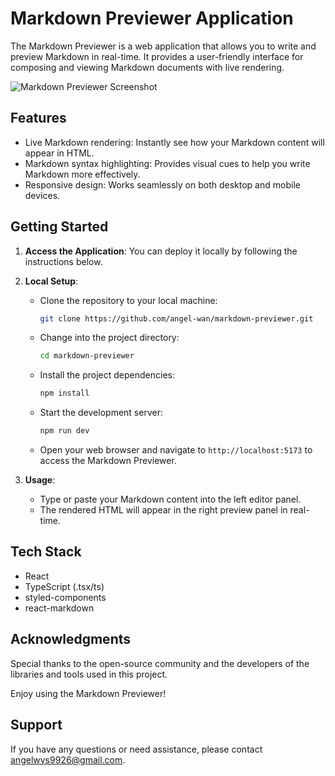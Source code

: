 # Markdown Previewer Application

The Markdown Previewer is a web application that allows you to write and preview Markdown in real-time. It provides a user-friendly interface for composing and viewing Markdown documents with live rendering.

![Markdown Previewer Screenshot](./images/screenshot.pngg)

## Features

- Live Markdown rendering: Instantly see how your Markdown content will appear in HTML.
- Markdown syntax highlighting: Provides visual cues to help you write Markdown more effectively.
- Responsive design: Works seamlessly on both desktop and mobile devices.

## Getting Started

1. **Access the Application**: You can deploy it locally by following the instructions below.

2. **Local Setup**:

   - Clone the repository to your local machine:

     ```bash
     git clone https://github.com/angel-wan/markdown-previewer.git
     ```

   - Change into the project directory:

     ```bash
     cd markdown-previewer
     ```

   - Install the project dependencies:

     ```bash
     npm install
     ```

   - Start the development server:

     ```bash
     npm run dev
     ```

   - Open your web browser and navigate to `http://localhost:5173` to access the Markdown Previewer.

3. **Usage**:

   - Type or paste your Markdown content into the left editor panel.
   - The rendered HTML will appear in the right preview panel in real-time.

## Tech Stack

- React
- TypeScript (.tsx/ts)
- styled-components
- react-markdown

## Acknowledgments

Special thanks to the open-source community and the developers of the libraries and tools used in this project.

Enjoy using the Markdown Previewer!

## Support

If you have any questions or need assistance, please contact angelwys9926@gmail.com.
